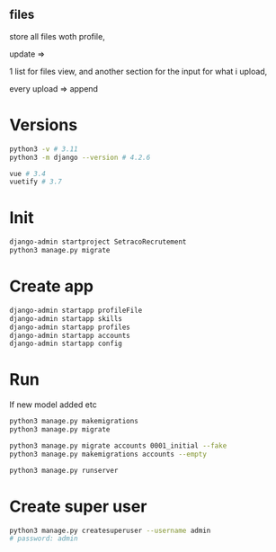 ## files

store all files woth profile, 

update => 

1 list for files view, and another section for the input for what i upload, 

every upload => append

# Versions

```bash
python3 -v # 3.11
python3 -m django --version # 4.2.6

vue # 3.4
vuetify # 3.7
```

# Init

```bash
django-admin startproject SetracoRecrutement
python3 manage.py migrate
```

# Create app

```bash
django-admin startapp profileFile
django-admin startapp skills
django-admin startapp profiles
django-admin startapp accounts
django-admin startapp config
```

# Run

If new model added etc

```bash
python3 manage.py makemigrations
python3 manage.py migrate

python3 manage.py migrate accounts 0001_initial --fake
python3 manage.py makemigrations accounts --empty 
```

```bash
python3 manage.py runserver
```

# Create super user

```bash
python3 manage.py createsuperuser --username admin
# password: admin
```
